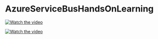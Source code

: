 # AzureServiceBusHandsOnLearning


[![Watch the video](https://github.com/user-attachments/assets/da3811a8-705e-43a8-9576-acf2dd7f45b9)](https://github.com/user-attachments/assets/da3811a8-705e-43a8-9576-acf2dd7f45b9)


[![Watch the video](https://github.com/user-attachments/assets/ef34a0d5-c6b9-406d-b64b-7cc767148812)](https://github.com/user-attachments/assets/ef34a0d5-c6b9-406d-b64b-7cc767148812)
